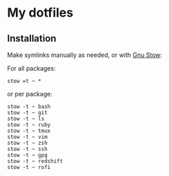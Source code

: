 # My dotfiles

## Installation

Make symlinks manually as needed, or with
[Gnu Stow](https://www.gnu.org/software/stow/):

For all packages:

```
stow =t ~ *
```

or per package:

```
stow -t ~ bash
stow -t ~ git
stow -t ~ ls
stow -t ~ ruby
stow -t ~ tmux
stow -t ~ vim
stow -t ~ zsh
stow -t ~ ssh
stow -t ~ gpg
stow -t ~ redshift
stow -t ~ rofi
```
